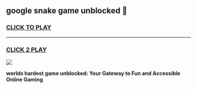 
## google snake game unblocked 👋
<h3>
<a href="https://premium.freeplayer.one?title=google_snake_game_unblocked&ref=13F">CLICK TO PLAY</a></h3>
<hr>

<h3>
<a href="https://premium.freeplayer.one?title=google_snake_game_unblocked&ref=13F">CLICK 2 PLAY</a>
  
</h3>

<a href="https://premium.freeplayer.one?title=google_snake_game_unblocked&ref=12F/"><img src="https://clearcache.store/games.png"></a>


**worlds hardest game unblocked: Your Gateway to Fun and Accessible Online Gaming**

